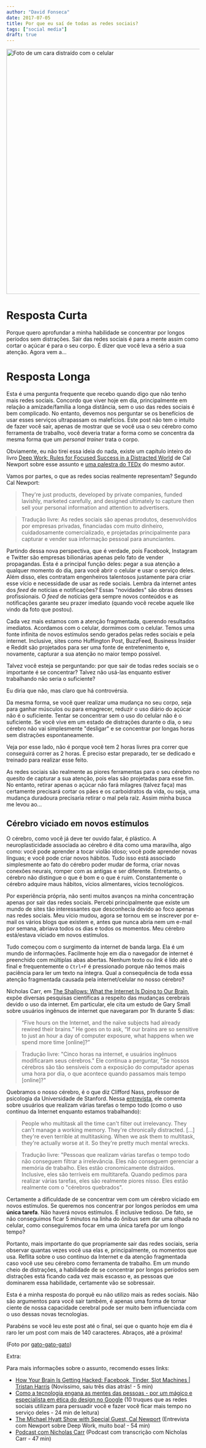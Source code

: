 ```yaml
---
author: "David Fonseca"
date: 2017-07-05
title: Por que eu saí de todas as redes sociais?
tags: ["social media"]
draft: true
---
```


<img src="/img/wiqsm/distracted-640px.jpg" alt="Foto de um cara distraído com o celular" style="width: 640px;" />


# Resposta Curta
Porque quero aprofundar a minha habilidade se concentrar por longos períodos sem distrações. Sair das redes sociais é para a mente assim como cortar o açúcar é para o seu corpo. É dizer que você leva a sério a sua atenção. Agora vem a...

# Resposta Longa
Esta é uma pergunta frequente que recebo quando digo que não tenho mais redes sociais. Concordo que viver hoje em dia, principalmente em relação a amizade/família a longa distância, sem o uso das redes sociais é bem complicado. No entanto, devemos nos perguntar se os benefícios de usar esses serviços ultrapassam os malefícios. Este post não tem o intuito de fazer você sair, apenas de mostrar que se você usa o seu cérebro como ferramenta de trabalho, você deveria tratar a forma como se concentra da mesma forma que um *personal trainer* trata o corpo.

Obviamente, eu não tirei essa ideia do nada, existe um capítulo inteiro do livro [Deep Work: Rules for Focused Success in a Distracted World](https://www.amazon.com/Deep-Work-Focused-Success-Distracted/dp/1455586692/ref=sr_1_1?ie=UTF8&qid=1498773281&sr=8-1&keywords=deep+work) de Cal Newport sobre esse assunto e [uma palestra do TEDx](https://www.youtube.com/watch?v=3E7hkPZ-HTk) do mesmo autor.

Vamos por partes, o que as redes socias realmente representam? Segundo Cal Newport:

> They're just products, developed by private companies, funded lavishly, marketed carefully, and designed ultimately to capture then sell your personal information and attention to advertisers.

> Tradução livre: As redes sociais são apenas produtos, desenvolvidos por empresas privadas, financiadas com muito dinheiro, cuidadosamente comercializado, e projetadas principalmente para capturar e vender sua informação pessoal para anunciantes.

Partindo dessa nova perspectiva, que é verdade, pois Facebook, Instagram e Twitter são empresas bilionárias apenas pelo fato de vender propagandas. Esta é a principal função deles: pegar a sua atenção a qualquer momento do dia, para você abrir o celular e usar o serviço deles. Além disso, eles contratam engenheiros talentosos justamente para criar esse vício e necessidade de usar as rede sociais. Lembra da internet antes dos *feed* de notícias e notificações? Essas "novidades" são obras desses profissionais. O *feed* de notícias gera sempre novos conteúdos e as notificações garante seu prazer imediato (quando você recebe aquele like vindo da foto que postou). <!-- Esses são exemplos de tecnologias incorporadas nas redes sociais para manter a sua atenção. -->

Cada vez mais estamos com a atenção fragmentada, querendo resultados imediatos. Acordamos com o celular, dormimos com o celular. Temos uma fonte infinita de novos estímulos sendo gerados pelas redes sociais e pela internet. Inclusive, sites como Huffington Post, BuzzFeed, Business Insider e Reddit são projetados para ser uma fonte de entretenimento e, novamente, capturar a sua atenção no maior tempo possível.

<!-- fizeram o tédio desaparecer e, junto com ele, nossa habilidade de se concentrar por longos períodos sem distrações. -->

<!-- Cal Newport define "*Deep Work*" como "atividades profissionais realizada em um estado de concentração sem distração que impulsiona sua capacidade cognitiva ao limite". -->

Talvez você esteja se perguntando: por que sair de todas redes sociais se o importante é se concentrar? Talvez não usá-las enquanto estiver trabalhando não seria o suficiente?

Eu diria que não, mas claro que há controvérsia.

Da mesma forma, se você quer realizar uma mudança no seu corpo, seja para ganhar músculos ou para emagrecer, reduzir o uso diário do açúcar não é o suficiente. Tentar se concentrar sem o uso do celular não é o suficiente. Se você vive em um estado de distrações durante o dia, o seu cérebro não vai simplesmente "desligar" e se concentrar por longas horas sem distrações espontaneamente.

Veja por esse lado, não é porque você tem 2 horas livres pra correr que conseguirá correr as 2 horas. É preciso estar preparado, ter se dedicado e treinado para realizar esse feito.

<!-- No entanto, eu escrevi "longos **períodos** sem distrações" três (3) vezes nesse post. Ênfase em **períodos** e não "horas initerruptas", porque acredito que a melhor forma do cérebro se concentrar é em grandes blocos de **concentração total** (50-90min) seguidas de pequenos intervalos (5-15min) de pausa. Para saber mais desse tópico, recomendo [esse post](http://nymag.com/scienceofus/article/high-intensity-interval-training-work-productivity-breaks.html). -->

As redes sociais são realmente as piores ferramentas para o seu cérebro no quesito de capturar a sua atenção, pois elas são projetadas para esse fim. No entanto, retirar apenas o açúcar não fará milagres (talvez faça) mas certamente precisará cortar os pães e os carboidratos da vida, ou seja, uma mudança duradoura precisaria retirar o mal pela raíz. Assim minha busca me levou ao...

## Cérebro viciado em novos estímulos

O cérebro, como você já deve ter ouvido falar, é plástico. A neuroplasticidade associada ao cérebro é dita como uma maravilha, algo como: você pode aprender a tocar violão idoso; você pode aprender novas línguas; e você pode criar novos hábitos. Tudo isso está associado simplesmente ao fato do cérebro poder mudar de forma, criar novas conexões neurais, romper com as antigas e ser diferente. Entretanto, o cérebro não distingue o que é bom e o que é ruim. Constantemente o cérebro adquire maus hábitos, vícios alimentares, vícios tecnológicos.

Por experiência própria, não senti muitos avanços na minha concentração apenas por sair das redes sociais. Percebi principalmente que existe um mundo de sites tão interessantes que desconhecia devido ao foco apenas nas redes sociais. Meu vício mudou, agora se tornou em se inscrever por e-mail os vários blogs que existem e, antes que nunca abria nem um e-mail por semana, abriava todos os dias e todos os momentos. Meu cérebro está/estava víciado em novos estímulos.

Tudo começou com o surgimento da internet de banda larga. Ela é um mundo de informações. Facilmente hoje em dia o navegador de internet é preenchido com múltiplas abas abertas. Nenhum texto ou *link* é lido até o final e frequentemente o `Ctrl+F` é pressionado porque não temos mais paciência para ler um texto na íntegra. Qual a consequência de toda essa atenção fragmentada causada pela internet/celular no nosso cérebro?

Nicholas Carr, em [The Shallows: What the Internet Is Doing to Our Brain](https://www.amazon.com/Shallows-What-Internet-Doing-Brains/dp/0393339750), expõe diversas pesquisas científicas a respeito das mudanças cerebrais devido o uso da internet. Em particular, ele cita um estudo de Gary Small sobre usuários ingênuos de internet que navegaram por 1h durante 5 dias:

> “Five hours on the Internet, and the naïve subjects had already rewired their brains.” He goes on to ask, “If our brains are so sensitive to just an hour a day of computer exposure, what happens when we spend more time [online]?”

> Tradução livre: "Cinco horas na internet, e usuários ingênuos modificaram seus cérebros." Ele continua a perguntar, "Se nossos cérebros são tão sensíveis com a exposição do computador apenas uma hora por dia, o que acontece quando passamos mais tempo [online]?"

Quebramos o nosso cérebro, é o que diz Clifford Nass, professor de psicologia da Universidade de Stanford. Nessa [entrevista](http://www.npr.org/2013/05/10/182861382/the-myth-of-multitasking), ele comenta sobre usuários que realizam várias tarefas o tempo todo (como o uso contínuo da Internet enquanto estamos trabalhando):

>  People who multitask all the time can't filter out irrelevancy. They can't manage a working memory. They're chronically distracted.
>  [...] they're even terrible at multitasking. When we ask them to multitask, they're actually worse at it. So they're pretty much mental wrecks.

> Tradução livre: "Pessoas que realizam várias tarefas o tempo todo não conseguem filtrar a irrelevância. Eles não conseguem gerenciar a memória de trabalho. Eles estão cronomicamente distraídos.
>  Inclusive, eles são terríveis em multitarefa. Quando pedimos para realizar várias tarefas, eles são realmente piores nisso. Eles estão realmente com o "cérebros quebrados".

<!-- Sem contar com o uso dos celulares, que qualquer minuto de tédio é transformado em novos estímulos. E, somos viciados nisso, é exatamente esse o motivo pelo qual gostamos tanto de viajar. Somos bombardeados por novas visões, sons e experiências.   -->

Certamente a dificuldade de se concentrar vem com um cérebro viciado em novos estímulos. Se queremos nos concentrar por longos períodos em uma **única tarefa**. Não haverá novos estímulos. É inclusive tedioso. De fato, se não conseguimos ficar 5 minutos na linha do ônibus sem dar uma olhada no celular, como conseguiremos focar em uma única tarefa por um longo tempo?

<!-- Até pouco tempo, eu justificava esse comportamento dizendo que estava visitando sites e blogs muitíssimos interessantes. Por exemplo, se você gosta de discutir política, não mais você ficaria trocando mensagens com seus amigos de Facebook que não querem refletir e pensar sério a respeito do assunto, você simplesmente leria fontes dos maiores jornais do Brasil. Observaria critérios a favor/contra do assunto em questão, e saberia montar um argumento sólido através de fontes confiavéis e não que fulaninho do Facebook compartilhou.  Porém, isso seria na teoria. Na prática, eu ainda estava com preguiça de ler os artigos até o final, qualquer hiperlink me distraía para novas abas e continuava em um estado de distrações constante. (Obs: não sou o cara do exemplo, porque não sou chegado a leis dos homens.) -->

<!-- ## Abrace o tédio -->
<!--  -->
<!-- Podemos ver o tédio de forma objetiva e subjetiva. Frequentemente o tédio representa um sentimento, uma emoção negativa. Mas pense bem, tédio objetivamente representa a falta de novos estímulos, seja se não há nada pra fazer (ex: esperar em um consultório médico), seja quando estamos fazendo uma atividade repetitiva (ex: lavando a louça). Então abraçar o tédio significa abraçar a vida como ela é. Ou melhor, como ela sempre foi antes do surgimento da internet de banda larga e celulares. Se você tem menos de 15 anos, provavelmente nem sabe o que é isso. Se tem mais de 25 anos, talvez tenha experimentado essa transição na adolescência. Se tem mais de 35 em diante, com certeza você se lembra de épocas onde atividades simples não eram tão estressantes quanto hoje em dia. -->


Portanto, mais importante do que propriamente sair das redes sociais, seria observar quantas vezes você usa elas e, principalmente, os momentos que usa. Reflita sobre o uso contínuo da Internet e da atenção fragmentada caso você use seu cérebro como ferramenta de trabalho. Em um mundo cheio de distrações, a habilidade de se concentrar por longos períodos sem distrações está ficando cada vez mais escasso e, as pessoas que dominarem essa habilidade, certamente vão se sobressair.

Esta é a minha resposta do porquê eu não utilizo mais as redes sociais. Não são argumentos para você sair também, é apenas uma forma de tornar ciente de nossa capacidade cerebral pode ser muito bem influenciada com o uso dessas novas tecnologias.

Parabéns se você leu este post até o final, sei que o quanto hoje em dia é raro ler um post com mais de 140 caracteres. Abraços, até a próxima!

(Foto por [gato-gato-gato](https://www.flickr.com/photos/gato-gato-gato/17274005375/in/photolist-sjrMYT-UDF39K-oxVVhU-dv7gTj-9AdV8w-8i5Asx-bM33V4-4qWLx1-o3gPud-6gurcP-dg9PwD-4e2GpY-5YQzek-4rBjE5-UeY3yG-UUEbgj-bpnQeC-7KfnK6-UsKLmo-RpYwto-8RzF4B-8WaZWn-nJsnWQ-5qWRie-6Ngakn-8Nywfc-btcKCV-gpmbTD-SU2D9a-pRjLrx-DnmArN-aovGgJ-eDpfFq-j8iceQ-k16k56-foxebu-ea8SLt-aHazVi-yAUrQ-9FdirU-TRVrqM-4Puft4-TDgrCC-56eSb1-yZFFJ-TwiGDo-dLKGXV-e1gnTq-qLb1HL-duzVgu))

Extra:

Para mais informações sobre o assunto, recomendo esses links:

- [How Your Brain Is Getting Hacked: Facebook, Tinder, Slot Machines | Tristan Harris](https://www.youtube.com/watch?v=JgkvTRz_Alo) (Novíssimo, saiu três dias atrás! - 5 min)
- [Como a tecnologia engana as mentes das pessoas - por um mágico e especialista em ética do design no Google](https://www.manualdousuario.net/tecnologia-engana-pessoas/) (10 truques que as redes sociais utilizam para persuadir você e fazer você ficar mais tempo no serviço deles - 24 min de leitura)
-  [The Michael Hyatt Show with Special Guest, Cal Newport](https://youtu.be/8qIBxoR-7q8) (Entrevista com Newport sobre Deep Work, muito boa! - 54 min)
- [Podcast com Nicholas Carr](http://www.artofmanliness.com/2017/02/07/podcast-276-utopia-creepy/) (Podcast com transcrição com Nicholas Carr - 47 min)

